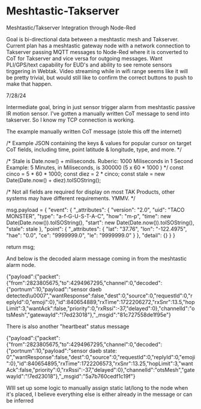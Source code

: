# Meshtastic-Takserver
Meshtastic/Takserver Integration through Node-Red

Goal is bi-directional data between a meshtastic mesh and Takserver. Current plan has a meshtastic gateway node with a network connection to Takserver passing MQTT messages to Node-Red where it is converted to CoT for Takserver and vice versa for outgoing messages. Want PLI/GPS/text capability for EUD's and ability to see remote sensors tirggering in Webtak. Video streaming while in wifi range seems like it will be pretty trivial, but would still like to confirm the correct buttons to push to make that happen.

7/28/24

Intermediate goal, bring in just sensor trigger alarm from meshtastic passive IR motion sensor. I've gotten a manually written CoT message to send into takserver. So I know my TCP connection is working.

The example manually written CoT message (stole this off the internet)

/* 
Example JSON containing the keys & values for popular cursor on target CoT 
fields, including time, point latitude & longitude, type, and more.
*/

/* Stale is Date.now() + miliseconds. 
 Ruberic: 1000 Miliseconds in 1 Second
 Example: 5 Minutes, in Miliseconds, is 300000
   (5 x 60 * 1000 )
*/
const cinco = 5 * 60 * 1000;
const diez = 2 * cinco;
const stale = new Date(Date.now() + diez).toISOString();

/*
Not all fields are required for display on most TAK Products, other systems may 
have different requirements. YMMV.
*/

msg.payload = {
    "event": {
        "_attributes": {
            "version": "2.0",
            "uid": "TACO MONSTER",
            "type": "a-f-G-U-S-T-A-C",
            "how": "m-p",
            "time": new Date(Date.now()).toISOString(),
            "start": new Date(Date.now()).toISOString(),
            "stale": stale
        },
        "point": {
            "_attributes": {
                "lat": "37.76",
                "lon": "-122.4975",
                "hae": "0.0",
                "ce": "9999999.0",
                "le": "9999999.0"
            }
        },
        "detail": {}
        }
}

return msg;

And below is the decoded alarm message coming in from the meshtastic alarm node. 

{"payload":{"packet":{"from":2823805675,"to":4294967295,"channel":0,"decoded":{"portnum":10,"payload":"sensor daeb detected\u0007","wantResponse":false,"dest":0,"source":0,"requestId":0,"replyId":0,"emoji":0},"id":840654889,"rxTime":1722206272,"rxSnr":13.5,"hopLimit":3,"wantAck":false,"priority":0,"rxRssi":-37,"delayed":0},"channelId":"otsMesh","gatewayId":"!7ed23018"},"_msgid":"81c727558de1f95e"}

There is also another "heartbeat" status message

{"payload":{"packet":{"from":2823805675,"to":4294967295,"channel":0,"decoded":{"portnum":10,"payload":"sensor daeb state: 0","wantResponse":false,"dest":0,"source":0,"requestId":0,"replyId":0,"emoji":0},"id":840654895,"rxTime":1722206573,"rxSnr":13.25,"hopLimit":3,"wantAck":false,"priority":0,"rxRssi":-37,"delayed":0},"channelId":"otsMesh","gatewayId":"!7ed23018"},"_msgid":"5a7b760cedf1c19f"}

WIll  set up some logic to manually assign static lat/long to the node when it's placed, I believe everything else is either already in the message or can be inferred
